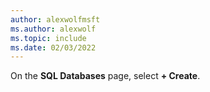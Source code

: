 ```yaml
---
author: alexwolfmsft
ms.author: alexwolf
ms.topic: include
ms.date: 02/03/2022
---
```


On the **SQL Databases** page, select **+ Create**.